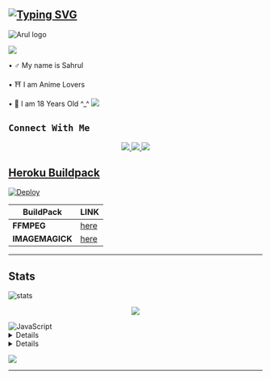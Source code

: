 ## [![Typing SVG](https://readme-typing-svg.herokuapp.com?font=Rockstar-ExtraBold&color=F33A6A&lines=𝐖𝐄𝐋𝐂𝐎𝐌𝐄+𝐓𝐎+𝑴𝒀+𝑮𝑰𝑻𝑯𝑼𝑩.;𝘾𝙍𝙀𝘼𝙏𝙀𝘿++𝘽𝙔+𝘼𝙍𝙐𝙇;𝙏𝙃𝘼𝙉𝙆𝙎+𝙁𝙊𝙍+𝙑𝙄𝙎𝙄𝙏𝙄𝙉𝙂+𝙊𝙐𝙍+𝙂𝙄𝙏;𝑫𝑶𝑵'𝑻+𝑭𝑶𝑹𝑮𝑬𝑻+𝑻𝑶+𝑮𝑰𝑽𝑬+𝑨+𝑺𝑻𝑨𝑹)](https://git.io/typing-svg)
![Arul logo](https://telegra.ph/file/117f572f8983b81760696.jpg)
   

<img src="https://user-images.githubusercontent.com/73097560/115834477-dbab4500-a447-11eb-908a-139a6edaec5c.gif">

• ♂️ My name is Sahrul

• ⛩️ I am Anime Lovers

• 👦 I am 18 Years Old ^⁠_⁠^
<img src="https://user-images.githubusercontent.com/73097560/115834477-dbab4500-a447-11eb-908a-139a6edaec5c.gif">


## ```Connect With Me```
<p align="center">
<a href="https://wa.me/62895340684706"><img src="https://img.shields.io/badge/CONTACT ARUL-25D366?style=for-the-badge&logo=whatsapp&logoColor=white" />
<a href="https://wa.me/6289652333947?text=.menu"><img src="https://img.shields.io/badge/WHATSAPP BOT-25D366?style=for-the-badge&logo=whatsapp&logoColor=white" />
<a href="https://chat.whatsapp.com/GAuAnrTrjLlKhAUPoS5xM2"><img src="https://img.shields.io/badge/GROUP SUPPORT-25D366?style=for-the-badge&logo=whatsapp&logoColor=white" />
</p>

## Heroku Buildpack
[![Deploy](https://www.herokucdn.com/deploy/button.svg)](https://heroku.com/deploy?template=https://github.com/Aiinne/Aine-MD)

| BuildPack | LINK |
|--------|--------|
| **FFMPEG** |[here](https://github.com/jonathanong/heroku-buildpack-ffmpeg-latest) |
| **IMAGEMAGICK** | [here](https://github.com/DuckyTeam/heroku-buildpack-imagemagick) |

---------

## Stats
![stats](https://github-readme-stats.vercel.app/api?username=ARUL&show_icons=true&theme=radical)

<p align="center"><a href="https://github.com/Arulllllllllllll"><img src="https://github-readme-stats.vercel.app/api/top-langs/?username=Alpiii22&theme=radical&layout=compact"></a></p>

<img alt="JavaScript" src="https://img.shields.io/badge/javascript%20-%23323330.svg?&style=for-the-badge&logo=javascript&logoColor=%23F7DF1E"/>


<details>


    
![Github Trophy](https://github-profile-trophy.vercel.app/?username=Alpiii22)

</details>

<details>

    

![Metrics](https://metrics.lecoq.io/Arull?template=classic&repositories.forks=true&languages=1&languages.colors=github&languages.threshold=0%25&config.timezone=Asia%2Fpasuruan)

</details> 

![](https://visitor-badge.glitch.me/badge?page_id=Jarotr)


---
